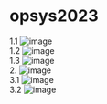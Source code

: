 # opsys2023
1.1 ![image](https://github.com/aleksiua/opsys2023/assets/145049882/0b5086d4-bbd3-46d9-b58f-1a673314146e)  
1.2 ![image](https://github.com/aleksiua/opsys2023/assets/145049882/81864510-3b97-4d9f-b985-fb0b63c4a6ca)  
1.3 ![image](https://github.com/aleksiua/opsys2023/assets/145049882/2f021d5a-6c16-4a0b-bce8-4b38b6b3538c)  
2. ![image](https://github.com/aleksiua/opsys2023/assets/145049882/ed2f3e9a-4d64-4424-8f08-697305673b4a)  
3.1 ![image](https://github.com/aleksiua/opsys2023/assets/145049882/0ca381eb-6a56-4968-bd3b-3314672a06af)  
3.2 ![image](https://github.com/aleksiua/opsys2023/assets/145049882/f83d4388-967a-42ad-af6f-2295e19ddc32)  



